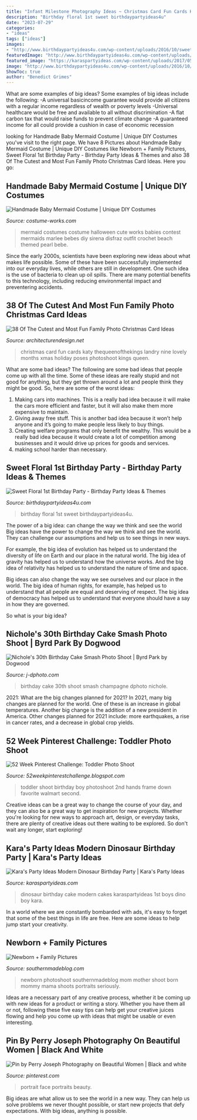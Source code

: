 ```yaml
---
title: "Infant Milestone Photography Ideas ~ Christmas Card Fun Cards Katy Thequeenofthekings Landry Nine Lovely Months Xmas Holiday Poses Photoshoot Kings Queen"
description: "Birthday floral 1st sweet birthdaypartyideas4u"
date: "2023-07-29"
categories:
- "ideas"
tags: ["ideas"]
images:
- "http://www.birthdaypartyideas4u.com/wp-content/uploads/2016/10/sweet-floral-1st-birthday-party-flower.jpg"
featuredImage: "http://www.birthdaypartyideas4u.com/wp-content/uploads/2016/10/sweet-floral-1st-birthday-party-flower.jpg"
featured_image: "https://karaspartyideas.com/wp-content/uploads/2017/05/Modern-Dinosaur-Birthday-Party-via-Karaa-Party-Ideas-KarasPartyIdeas.com3_.jpg"
image: "http://www.birthdaypartyideas4u.com/wp-content/uploads/2016/10/sweet-floral-1st-birthday-party-flower.jpg"
ShowToc: true
author: "Benedict Grimes"
---
```



What are some examples of big ideas?
Some examples of big ideas include the following: 
-A universal basicincome guarantee would provide all citizens with a regular income regardless of wealth or poverty levels 
-Universal healthcare would be free and available to all without discrimination 
-A flat carbon tax that would raise funds to prevent climate change 
-A guaranteed income for all could provide a cushion in case of economic recession

	

		
looking for Handmade Baby Mermaid Costume | Unique DIY Costumes you've visit to the right page. We have 8 Pictures about Handmade Baby Mermaid Costume | Unique DIY Costumes like Newborn + Family Pictures, Sweet Floral 1st Birthday Party - Birthday Party Ideas &amp; Themes and also 38 Of The Cutest and Most Fun Family Photo Christmas Card Ideas. Here you go:
		
    
## Handmade Baby Mermaid Costume | Unique DIY Costumes

<img loading=lazy src="https://photos.costume-works.com/full/baby_mermaid1.jpg" onerror="this.onerror=null;this.src='https://tse4.mm.bing.net/th?id=OIP.3RFvjU5LjJtgvY61xJz8vAHaNv&amp;pid=15.1';" alt="Handmade Baby Mermaid Costume | Unique DIY Costumes">

_Source: costume-works.com_

>mermaid costumes costume halloween cute works babies contest mermaids marlee bebes diy sirena disfraz outfit crochet beach themed pearl bebe. 

	

Since the early 2000s, scientists have been exploring new ideas about what makes life possible. Some of these have been successfully implemented into our everyday lives, while others are still in development. One such idea is the use of bacteria to clean up oil spills. There are many potential benefits to this technology, including reducing environmental impact and preventering accidents.

    
## 38 Of The Cutest And Most Fun Family Photo Christmas Card Ideas

<img loading=lazy src="http://www.woohome.com/wp-content/uploads/2014/12/family-christmas-card-ideas-34.jpg" onerror="this.onerror=null;this.src='https://tse4.mm.bing.net/th?id=OIP.-xqVDXphzHr1UOdchOjrdQHaKX&amp;pid=15.1';" alt="38 Of The Cutest and Most Fun Family Photo Christmas Card Ideas">

_Source: architecturendesign.net_

>christmas card fun cards katy thequeenofthekings landry nine lovely months xmas holiday poses photoshoot kings queen. 

	

What are some bad ideas?
The following are some bad ideas that people come up with all the time. Some of these ideas are really stupid and not good for anything, but they get thrown around a lot and people think they might be good. So, here are some of the worst ideas:
1) Making cars into machines. This is a really bad idea because it will make the cars more efficient and faster, but it will also make them more expensive to maintain.
2) Giving away free stuff. This is another bad idea because it won’t help anyone and it’s going to make people less likely to buy things.
3) Creating welfare programs that only benefit the wealthy. This would be a really bad idea because it would create a lot of competition among businesses and it would drive up prices for goods and services.
4) making school harder than necessary.

    
## Sweet Floral 1st Birthday Party - Birthday Party Ideas &amp; Themes

<img loading=lazy src="http://www.birthdaypartyideas4u.com/wp-content/uploads/2016/10/sweet-floral-1st-birthday-party-flower.jpg" onerror="this.onerror=null;this.src='https://tse2.mm.bing.net/th?id=OIP.Q2ayZ6aje5k6u_jXCXtEcgHaKv&amp;pid=15.1';" alt="Sweet Floral 1st Birthday Party - Birthday Party Ideas &amp; Themes">

_Source: birthdaypartyideas4u.com_

>birthday floral 1st sweet birthdaypartyideas4u. 

	

The power of a big idea: can change the way we think and see the world
Big ideas have the power to change the way we think and see the world. They can challenge our assumptions and help us to see things in new ways.


For example, the big idea of evolution has helped us to understand the diversity of life on Earth and our place in the natural world. The big idea of gravity has helped us to understand how the universe works. And the big idea of relativity has helped us to understand the nature of time and space.



Big ideas can also change the way we see ourselves and our place in the world. The big idea of human rights, for example, has helped us to understand that all people are equal and deserving of respect. The big idea of democracy has helped us to understand that everyone should have a say in how they are governed.



So what is your big idea?

    
## Nichole&#039;s 30th Birthday Cake Smash Photo Shoot | Byrd Park By Dogwood

<img loading=lazy src="https://www.j-dphoto.com/images/uploaded/pep_0699__.jpg" onerror="this.onerror=null;this.src='https://tse4.mm.bing.net/th?id=OIP.PlqtoIv4fosd5xz6grO60AHaLG&amp;pid=15.1';" alt="Nichole&#039;s 30th Birthday Cake Smash Photo Shoot | Byrd Park by Dogwood">

_Source: j-dphoto.com_

>birthday cake 30th shoot smash champagne dphoto nichole. 

	

2021: What are the big changes planned for 2021?
In 2021, many big changes are planned for the world. One of these is an increase in global temperatures. Another big change is the addition of a new president in America. Other changes planned for 2021 include: more earthquakes, a rise in cancer rates, and a decrease in global crop yields.

    
## 52 Week Pinterest Challenge: Toddler Photo Shoot

<img loading=lazy src="http://1.bp.blogspot.com/-d7F0TJYu4Es/UEpHilW35EI/AAAAAAAAAZk/fjNimzkLBus/s1600/IMG_1990.JPG" onerror="this.onerror=null;this.src='https://tse4.mm.bing.net/th?id=OIP._rIoyZxDau2-w3eIzvIsRAHaH4&amp;pid=15.1';" alt="52 Week Pinterest Challenge: Toddler Photo Shoot">

_Source: 52weekpinterestchallenge.blogspot.com_

>toddler shoot birthday boy photoshoot 2nd hands frame down favorite walmart second. 

	

Creative ideas can be a great way to change the course of your day, and they can also be a great way to get inspiration for new projects. Whether you're looking for new ways to approach art, design, or everyday tasks, there are plenty of creative ideas out there waiting to be explored. So don't wait any longer, start exploring!

    
## Kara&#039;s Party Ideas Modern Dinosaur Birthday Party | Kara&#039;s Party Ideas

<img loading=lazy src="https://karaspartyideas.com/wp-content/uploads/2017/05/Modern-Dinosaur-Birthday-Party-via-Karaa-Party-Ideas-KarasPartyIdeas.com3_.jpg" onerror="this.onerror=null;this.src='https://tse4.mm.bing.net/th?id=OIP.S-YzE_0qw0Ygy8sblTimRgHaLH&amp;pid=15.1';" alt="Kara&#039;s Party Ideas Modern Dinosaur Birthday Party | Kara&#039;s Party Ideas">

_Source: karaspartyideas.com_

>dinosaur birthday cake modern cakes karaspartyideas 1st boys dino boy kara. 

	

In a world where we are constantly bombarded with ads, it's easy to forget that some of the best things in life are free. Here are some ideas to help jump start your creativity.

    
## Newborn + Family Pictures

<img loading=lazy src="http://southernmadeblog.com/wp-content/uploads/IMG_0999.jpg" onerror="this.onerror=null;this.src='https://tse2.mm.bing.net/th?id=OIP.P_YQK5C7ev9Y1E72KdZapwHaLH&amp;pid=15.1';" alt="Newborn + Family Pictures">

_Source: southernmadeblog.com_

>newborn photoshoot southernmadeblog mom mother shoot born mommy mama shoots portraits seriously. 

	

Ideas are a necessary part of any creative process, whether it be coming up with new ideas for a product or writing a story. Whether you have them all or not, following these five easy tips can help get your creative juices flowing and help you come up with ideas that might be usable or even interesting.

    
## Pin By Perry Joseph Photography On Beautiful Women | Black And White

<img loading=lazy src="https://i.pinimg.com/736x/e4/f9/b8/e4f9b8da0fd3073470e9ed6ba660ddf3.jpg" onerror="this.onerror=null;this.src='https://tse3.mm.bing.net/th?id=OIP.13_be3dxc0zFk_17639w9wHaMn&amp;pid=15.1';" alt="Pin by Perry Joseph Photography on Beautiful Women | Black and white">

_Source: pinterest.com_

>portrait face portraits beauty. 

	

Big ideas are what allow us to see the world in a new way. They can help us solve problems we never thought possible, or start new projects that defy expectations. With big ideas, anything is possible.

